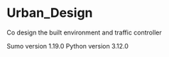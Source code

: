 # Urban_Design
Co design the built environment and traffic controller

Sumo version 1.19.0
Python version 3.12.0